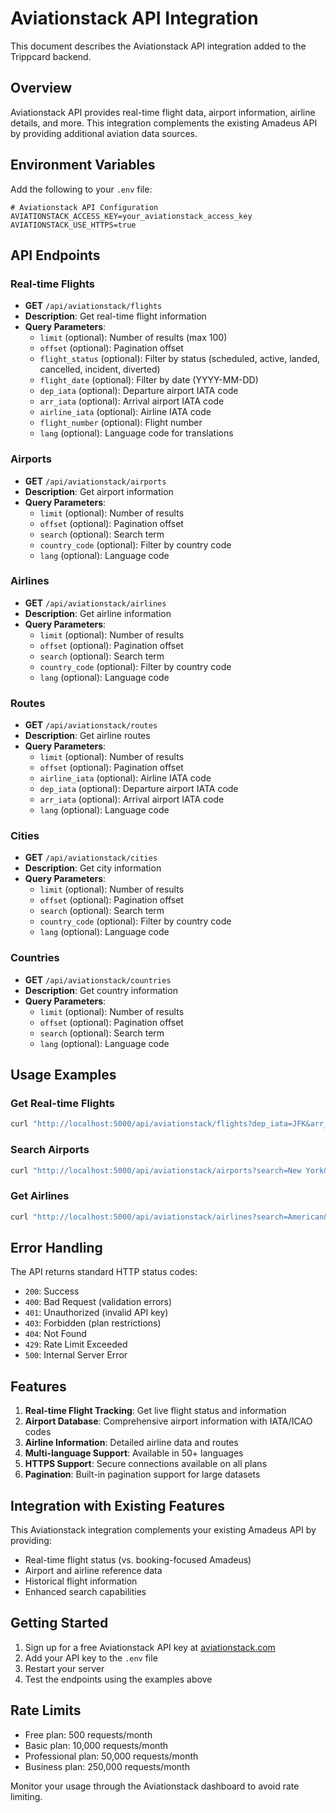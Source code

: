 # Aviationstack API Integration

This document describes the Aviationstack API integration added to the Trippcard backend.

## Overview

Aviationstack API provides real-time flight data, airport information, airline details, and more. This integration complements the existing Amadeus API by providing additional aviation data sources.

## Environment Variables

Add the following to your `.env` file:

```env
# Aviationstack API Configuration
AVIATIONSTACK_ACCESS_KEY=your_aviationstack_access_key
AVIATIONSTACK_USE_HTTPS=true
```

## API Endpoints

### Real-time Flights
- **GET** `/api/aviationstack/flights`
- **Description**: Get real-time flight information
- **Query Parameters**:
  - `limit` (optional): Number of results (max 100)
  - `offset` (optional): Pagination offset
  - `flight_status` (optional): Filter by status (scheduled, active, landed, cancelled, incident, diverted)
  - `flight_date` (optional): Filter by date (YYYY-MM-DD)
  - `dep_iata` (optional): Departure airport IATA code
  - `arr_iata` (optional): Arrival airport IATA code
  - `airline_iata` (optional): Airline IATA code
  - `flight_number` (optional): Flight number
  - `lang` (optional): Language code for translations

### Airports
- **GET** `/api/aviationstack/airports`
- **Description**: Get airport information
- **Query Parameters**:
  - `limit` (optional): Number of results
  - `offset` (optional): Pagination offset
  - `search` (optional): Search term
  - `country_code` (optional): Filter by country code
  - `lang` (optional): Language code

### Airlines
- **GET** `/api/aviationstack/airlines`
- **Description**: Get airline information
- **Query Parameters**:
  - `limit` (optional): Number of results
  - `offset` (optional): Pagination offset
  - `search` (optional): Search term
  - `country_code` (optional): Filter by country code
  - `lang` (optional): Language code

### Routes
- **GET** `/api/aviationstack/routes`
- **Description**: Get airline routes
- **Query Parameters**:
  - `limit` (optional): Number of results
  - `offset` (optional): Pagination offset
  - `airline_iata` (optional): Airline IATA code
  - `dep_iata` (optional): Departure airport IATA code
  - `arr_iata` (optional): Arrival airport IATA code
  - `lang` (optional): Language code

### Cities
- **GET** `/api/aviationstack/cities`
- **Description**: Get city information
- **Query Parameters**:
  - `limit` (optional): Number of results
  - `offset` (optional): Pagination offset
  - `search` (optional): Search term
  - `country_code` (optional): Filter by country code
  - `lang` (optional): Language code

### Countries
- **GET** `/api/aviationstack/countries`
- **Description**: Get country information
- **Query Parameters**:
  - `limit` (optional): Number of results
  - `offset` (optional): Pagination offset
  - `search` (optional): Search term
  - `lang` (optional): Language code

## Usage Examples

### Get Real-time Flights
```bash
curl "http://localhost:5000/api/aviationstack/flights?dep_iata=JFK&arr_iata=LAX&flight_status=active"
```

### Search Airports
```bash
curl "http://localhost:5000/api/aviationstack/airports?search=New York&country_code=US"
```

### Get Airlines
```bash
curl "http://localhost:5000/api/aviationstack/airlines?search=American&country_code=US"
```

## Error Handling

The API returns standard HTTP status codes:
- `200`: Success
- `400`: Bad Request (validation errors)
- `401`: Unauthorized (invalid API key)
- `403`: Forbidden (plan restrictions)
- `404`: Not Found
- `429`: Rate Limit Exceeded
- `500`: Internal Server Error

## Features

1. **Real-time Flight Tracking**: Get live flight status and information
2. **Airport Database**: Comprehensive airport information with IATA/ICAO codes
3. **Airline Information**: Detailed airline data and routes
4. **Multi-language Support**: Available in 50+ languages
5. **HTTPS Support**: Secure connections available on all plans
6. **Pagination**: Built-in pagination support for large datasets

## Integration with Existing Features

This Aviationstack integration complements your existing Amadeus API by providing:
- Real-time flight status (vs. booking-focused Amadeus)
- Airport and airline reference data
- Historical flight information
- Enhanced search capabilities

## Getting Started

1. Sign up for a free Aviationstack API key at [aviationstack.com](https://aviationstack.com)
2. Add your API key to the `.env` file
3. Restart your server
4. Test the endpoints using the examples above

## Rate Limits

- Free plan: 500 requests/month
- Basic plan: 10,000 requests/month
- Professional plan: 50,000 requests/month
- Business plan: 250,000 requests/month

Monitor your usage through the Aviationstack dashboard to avoid rate limiting. 